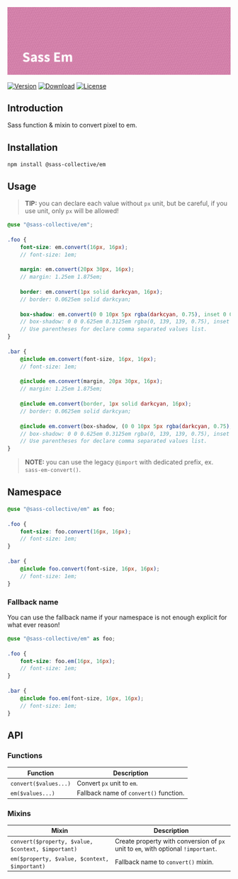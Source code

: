 ![Sass Em](.github/banner.png)

[![Version](https://flat.badgen.net/npm/v/@sass-collective/em)](https://www.npmjs.com/package/@sass-collective/em)
[![Download](https://flat.badgen.net/npm/dt/@sass-collective/em)](https://www.npmjs.com/package/@sass-collective/em)
[![License](https://flat.badgen.net/npm/license/@sass-collective/em)](https://www.npmjs.com/package/@sass-collective/em)

## Introduction

Sass function & mixin to convert pixel to em.

## Installation

```shell
npm install @sass-collective/em
```

## Usage

> **TIP:** you can declare each value without `px` unit, but be careful, if you use unit, only `px` will be allowed!

```scss
@use "@sass-collective/em";

.foo {
    font-size: em.convert(16px, 16px);
    // font-size: 1em;
    
    margin: em.convert(20px 30px, 16px);
    // margin: 1.25em 1.875em;
    
    border: em.convert(1px solid darkcyan, 16px);
    // border: 0.0625em solid darkcyan;
    
    box-shadow: em.convert(0 0 10px 5px rgba(darkcyan, 0.75), inset 0 0 10px 5px rgba(darkcyan, 0.75), 16px);
    // box-shadow: 0 0 0.625em 0.3125em rgba(0, 139, 139, 0.75), inset 0 0 0.625em 0.3125em rgba(0, 139, 139, 0.75);
    // Use parentheses for declare comma separated values list.
}

.bar {
    @include em.convert(font-size, 16px, 16px);
    // font-size: 1em;
    
    @include em.convert(margin, 20px 30px, 16px);
    // margin: 1.25em 1.875em;
    
    @include em.convert(border, 1px solid darkcyan, 16px);
    // border: 0.0625em solid darkcyan;
    
    @include em.convert(box-shadow, (0 0 10px 5px rgba(darkcyan, 0.75), inset 0 0 10px 5px rgba(darkcyan, 0.75)), 16px);
    // box-shadow: 0 0 0.625em 0.3125em rgba(0, 139, 139, 0.75), inset 0 0 0.625em 0.3125em rgba(0, 139, 139, 0.75);
    // Use parentheses for declare comma separated values list.
}
```

> **NOTE:** you can use the legacy `@import` with dedicated prefix, ex. `sass-em-convert()`.

## Namespace

```scss
@use "@sass-collective/em" as foo;

.foo {
    font-size: foo.convert(16px, 16px);
    // font-size: 1em;
}

.bar {
    @include foo.convert(font-size, 16px, 16px);
    // font-size: 1em;
}
```

### Fallback name

You can use the fallback name if your namespace is not enough explicit for what ever reason!

```scss
@use "@sass-collective/em" as foo;

.foo {
    font-size: foo.em(16px, 16px);
    // font-size: 1em;
}

.bar {
    @include foo.em(font-size, 16px, 16px);
    // font-size: 1em;
}
```

## API

### Functions

| Function | Description |
| --- | --- |
| `convert($values...)` | Convert `px` unit to `em`. |
| `em($values...)` | Fallback name of `convert()` function. |

### Mixins

| Mixin | Description |
| --- | --- |
| `convert($property, $value, $context, $important)` | Create property with conversion of `px` unit to `em`, with optional `!important`. |
| `em($property, $value, $context, $important)` | Fallback name to `convert()` mixin. |
